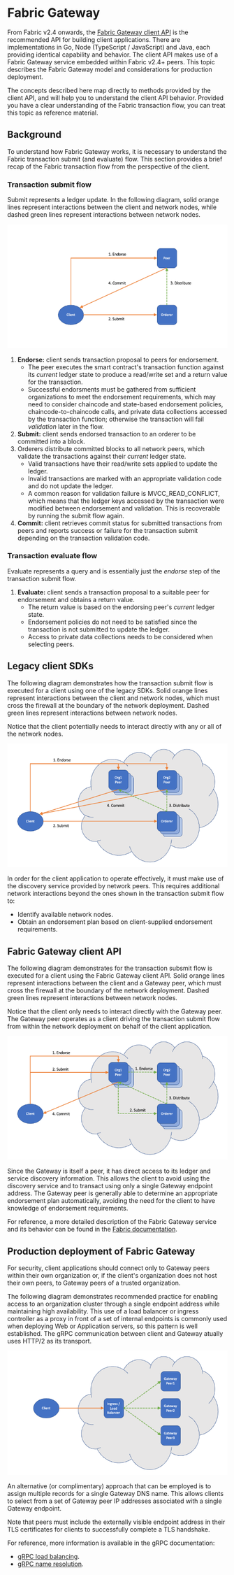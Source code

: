 # Fabric Gateway

From Fabric v2.4 onwards, the [Fabric Gateway client API](https://hyperledger.github.io/fabric-gateway/) is the recommended API for building client applications. There are implementations in Go, Node (TypeScript / JavaScript) and Java, each providing identical capability and behavior. The client API makes use of a Fabric Gateway service embedded within Fabric v2.4+ peers. This topic describes the Fabric Gateway model and considerations for production deployment.

The concepts described here map directly to methods provided by the client API, and will help you to understand the client API behavior. Provided you have a clear understanding of the Fabric transaction flow, you can treat this topic as reference material.

## Background

To understand how Fabric Gateway works, it is necessary to understand the Fabric transaction submit (and evaluate) flow. This section provides a brief recap of the Fabric transaction flow from the perspective of the client.

### Transaction submit flow

Submit represents a ledger update. In the following diagram, solid orange lines represent interactions between the client and network nodes, while dashed green lines represent interactions between network nodes.

![Transaction submit flow](../images/ApplicationDev/transaction-submit-flow.png)

1. **Endorse:** client sends transaction proposal to peers for endorsement.
    - The peer executes the smart contract's transaction function against its *current* ledger state to produce a read/write set and a return value for the transaction.
    - Successful endorsments must be gathered from sufficient organizations to meet the endorsement requirements, which may need to consider chaincode and state-based endorsement policies, chaincode-to-chaincode calls, and private data collections accessed by the transaction function; otherwise the transaction will fail *validation* later in the flow.
1. **Submit:** client sends endorsed transaction to an orderer to be committed into a block.
1. Orderers distribute committed blocks to all network peers, which validate the transactions against their *current* ledger state.
    - Valid transactions have their read/write sets applied to update the ledger.
    - Invalid transactions are marked with an appropriate validation code and do not update the ledger.
    - A common reason for validation failure is MVCC_READ_CONFLICT, which means that the ledger keys accessed by the transaction were modified between endorsement and validation. This is recoverable by running the submit flow again.
1. **Commit:** client retrieves commit status for submitted transactions from peers and reports success or failure for the transaction submit depending on the transaction validation code.

### Transaction evaluate flow

Evaluate represents a query and is essentially just the *endorse* step of the transaction submit flow.

1. **Evaluate:** client sends a transaction proposal to a suitable peer for endorsement and obtains a return value.
    - The return value is based on the endorsing peer's *current* ledger state.
    - Endorsement policies do not need to be satisfied since the transaction is not submitted to update the ledger.
    - Access to private data collections needs to be considered when selecting peers.

## Legacy client SDKs

The following diagram demonstrates how the transaction submit flow is executed for a client using one of the legacy SDKs. Solid orange lines represent interactions between the client and network nodes, which must cross the firewall at the boundary of the network deployment. Dashed green lines represent interactions between network nodes.

Notice that the client potentially needs to interact directly with any or all of the network nodes.

![Legacy SDK model](../images/ApplicationDev/legacy-sdk-model.png)

In order for the client application to operate effectively, it must make use of the discovery service provided by network peers. This requires additional network interactions beyond the ones shown in the transaction submit flow to:

- Identify available network nodes.
- Obtain an endorsement plan based on client-supplied endorsement requirements.

## Fabric Gateway client API

The following diagram demonstrates for the transaction subsmit flow is executed for a client using the Fabric Gateway client API. Solid orange lines represent interactions between the client and a Gateway peer, which must cross the firewall at the boundary of the network deployment. Dashed green lines represent interactions between network nodes.

Notice that the client only needs to interact directly with the Gateway peer. The Gateway peer operates as a client driving the transaction submit flow from within the network deployment on behalf of the client application.

![Fabric Gateway model](../images/ApplicationDev/fabric-gateway-model.png)

 Since the Gateway is itself a peer, it has direct access to its ledger and service discovery information. This allows the client to avoid using the discovery service and to transact using only a single Gateway endpoint address. The Gateway peer is generally able to determine an appropriate endorsement plan automatically, avoiding the need for the client to have knowledge of endorsement requirements.

 For reference, a more detailed description of the Fabric Gateway service and its behavior can be found in the [Fabric documentation](https://hyperledger-fabric.readthedocs.io/en/release-2.4/gateway.html).

## Production deployment of Fabric Gateway

For security, client applications should connect only to Gateway peers within their own organization or, if the client's organization does not host their own peers, to Gateway peers of a trusted organization.

The following diagram demonstrates recommended practice for enabling access to an organization cluster through a single endpoint address while maintaining high availability. This use of a load balancer or ingress controller as a proxy in front of a set of internal endpoints is commonly used when deploying Web or Application servers, so this pattern is well established. The gRPC communication between client and Gateway atually uses HTTP/2 as its transport.

![Fabric Gateway deployment](../images/ApplicationDev/fabric-gateway-deployment.png)

An alternative (or complimentary) approach that can be employed is to assign multiple records for a single Gateway DNS name. This allows clients to select from a set of Gateway peer IP addresses associated with a single Gateway endpoint.

Note that peers must include the externally visible endpoint address in their TLS certificates for clients to successfully complete a TLS handshake.

For reference, more information is available in the gRPC documentation:

- [gRPC load balancing](https://grpc.io/blog/grpc-load-balancing/).
- [gRPC name resolution](https://grpc.github.io/grpc/core/md_doc_naming.html).
